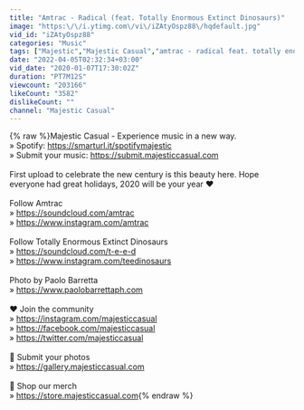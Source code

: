 ```yaml
---
title: "Amtrac - Radical (feat. Totally Enormous Extinct Dinosaurs)"
image: "https:\/\/i.ytimg.com\/vi\/iZAtyOspz88\/hqdefault.jpg"
vid_id: "iZAtyOspz88"
categories: "Music"
tags: ["Majestic","Majestic Casual","amtrac - radical feat. totally enormous extinct dinosaurs"]
date: "2022-04-05T02:32:34+03:00"
vid_date: "2020-01-07T17:30:02Z"
duration: "PT7M12S"
viewcount: "203166"
likeCount: "3582"
dislikeCount: ""
channel: "Majestic Casual"
---
```

{% raw %}Majestic Casual - Experience music in a new way.<br />» Spotify: <a rel="nofollow" target="blank" href="https://smarturl.it/spotifymajestic">https://smarturl.it/spotifymajestic</a><br />» Submit your music: <a rel="nofollow" target="blank" href="https://submit.majesticcasual.com">https://submit.majesticcasual.com</a><br /><br />First upload to celebrate the new century is this beauty here. Hope everyone had great holidays, 2020 will be your year ❤️<br /><br />Follow Amtrac<br />» <a rel="nofollow" target="blank" href="https://soundcloud.com/amtrac">https://soundcloud.com/amtrac</a><br />» <a rel="nofollow" target="blank" href="https://www.instagram.com/amtrac">https://www.instagram.com/amtrac</a><br /><br />Follow Totally Enormous Extinct Dinosaurs<br />» <a rel="nofollow" target="blank" href="https://soundcloud.com/t-e-e-d">https://soundcloud.com/t-e-e-d</a><br />» <a rel="nofollow" target="blank" href="https://www.instagram.com/teedinosaurs">https://www.instagram.com/teedinosaurs</a><br /><br />Photo by Paolo Barretta<br />» <a rel="nofollow" target="blank" href="https://www.paolobarrettaph.com">https://www.paolobarrettaph.com</a><br /><br />❤️ Join the community<br />» <a rel="nofollow" target="blank" href="https://instagram.com/majesticcasual">https://instagram.com/majesticcasual</a><br />» <a rel="nofollow" target="blank" href="https://facebook.com/majesticcasual">https://facebook.com/majesticcasual</a><br />» <a rel="nofollow" target="blank" href="https://twitter.com/majesticcasual">https://twitter.com/majesticcasual</a><br /><br />📸 Submit your photos<br />» <a rel="nofollow" target="blank" href="https://gallery.majesticcasual.com">https://gallery.majesticcasual.com</a><br /><br />📓 Shop our merch<br />» <a rel="nofollow" target="blank" href="https://store.majesticcasual.com">https://store.majesticcasual.com</a>{% endraw %}
